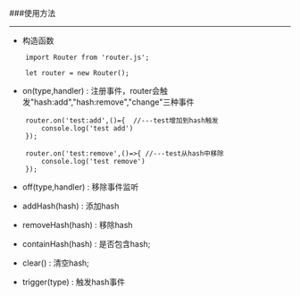 ###使用方法

-------------------------------------


* 构造函数

```
	import Router from 'router.js';

	let router = new Router();
```

* on(type,handler) : 注册事件，router会触发"hash:add","hash:remove","change"三种事件

```
	router.on('test:add',()={  //---test增加到hash触发
		console.log('test add')
	});

	router.on('test:remove',()=>{ //---test从hash中移除
		console.log('test remove')
	});

```

* off(type,handler) : 移除事件监听

* addHash(hash) : 添加hash

* removeHash(hash) : 移除hash

* containHash(hash) : 是否包含hash;

* clear() : 清空hash;

* trigger(type) : 触发hash事件

```

